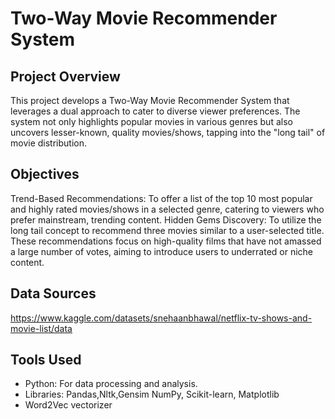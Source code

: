 # Two-Way Movie Recommender System

## Project Overview
This project develops a Two-Way Movie Recommender System that leverages a dual approach to cater to diverse viewer preferences. The system not only highlights popular movies in various genres but also uncovers lesser-known, quality movies/shows, tapping into the "long tail" of movie distribution.

## Objectives
Trend-Based Recommendations: To offer a list of the top 10 most popular and highly rated movies/shows in a selected genre, catering to viewers who prefer mainstream, trending content.
Hidden Gems Discovery: To utilize the long tail concept to recommend three movies similar to a user-selected title. These recommendations focus on high-quality films that have not amassed a large number of votes, aiming to introduce users to underrated or niche content.

## Data Sources
https://www.kaggle.com/datasets/snehaanbhawal/netflix-tv-shows-and-movie-list/data

## Tools Used
- Python: For data processing and analysis.
- Libraries: Pandas,Nltk,Gensim NumPy, Scikit-learn, Matplotlib
- Word2Vec vectorizer
